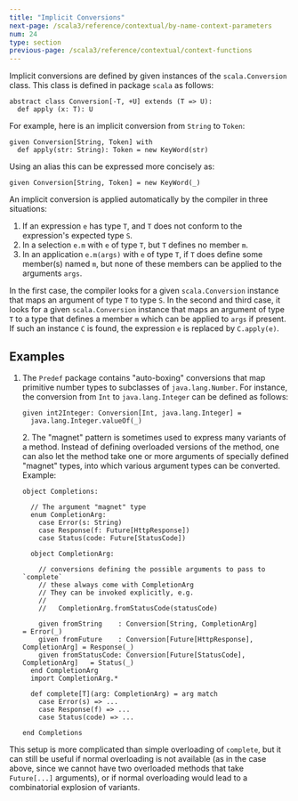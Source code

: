 ```yaml
---
title: "Implicit Conversions"
next-page: /scala3/reference/contextual/by-name-context-parameters
num: 24
type: section
previous-page: /scala3/reference/contextual/context-functions
---
```


<!-- THIS FILE HAS BEEN GENERATED BY SCALADOC PREPROCESSOR.
    The whole process of generation the docs can be found under this README: https://github.com/lampepfl/dotty/blob/master/docs/README.md
    The source file can be found here https://github.com/lampepfl/dotty/edit/master/docs/docs/reference/contextual/conversions.md
    NOTE THAT ANY CHANGES TO THIS FILE WILL BE OVERRIDEN BY PREPROCESSOR.
-->

Implicit conversions are defined by given instances of the `scala.Conversion` class.
This class is defined in package `scala` as follows:

<div class="snippet" scala-snippet ><div class="buttons"></div><pre><code class="language-scala"><span id="0" class="" >abstract class Conversion[-T, +U] extends (T =&gt; U):
</span><span id="1" class="" >  def apply (x: T): U
</span></code></pre></div>

For example, here is an implicit conversion from `String` to `Token`:

<div class="snippet" scala-snippet ><div class="buttons"></div><pre><code class="language-scala"><span id="0" class="" >given Conversion[String, Token] with
</span><span id="1" class="" >  def apply(str: String): Token = new KeyWord(str)
</span></code></pre></div>

Using an alias this can be expressed more concisely as:

<div class="snippet" scala-snippet ><div class="buttons"></div><pre><code class="language-scala"><span id="0" class="" >given Conversion[String, Token] = new KeyWord(_)
</span></code></pre></div>

An implicit conversion is applied automatically by the compiler in three situations:

1. If an expression `e` has type `T`, and `T` does not conform to the expression's expected type `S`.
2. In a selection `e.m` with `e` of type `T`, but `T` defines no member `m`.
3. In an application `e.m(args)` with `e` of type `T`, if `T` does define
   some member(s) named `m`, but none of these members can be applied to the arguments `args`.

In the first case, the compiler looks for a given `scala.Conversion` instance that maps
an argument of type `T` to type `S`. In the second and third
case, it looks for a given `scala.Conversion` instance that maps an argument of type `T`
to a type that defines a member `m` which can be applied to `args` if present.
If such an instance `C` is found, the expression `e` is replaced by `C.apply(e)`.

## Examples

1. The `Predef` package contains "auto-boxing" conversions that map
   primitive number types to subclasses of `java.lang.Number`. For instance, the
   conversion from `Int` to `java.lang.Integer` can be defined as follows:

   <div class="snippet" scala-snippet ><div class="buttons"></div><pre><code class="language-scala"><span id="0" class="" >given int2Integer: Conversion[Int, java.lang.Integer] =
   </span><span id="1" class="" >  java.lang.Integer.valueOf(_)
   </span></code></pre></div>2. The "magnet" pattern is sometimes used to express many variants of a method. Instead of defining overloaded versions of the method, one can also let the method take one or more arguments of specially defined "magnet" types, into which various argument types can be converted. Example:

   <div class="snippet" scala-snippet ><div class="buttons"></div><pre><code class="language-scala"><span id="0" class="" >object Completions:
   </span><span id="1" class="" >
   </span><span id="2" class="" >  // The argument &quot;magnet&quot; type
   </span><span id="3" class="" >  enum CompletionArg:
   </span><span id="4" class="" >    case Error(s: String)
   </span><span id="5" class="" >    case Response(f: Future[HttpResponse])
   </span><span id="6" class="" >    case Status(code: Future[StatusCode])
   </span><span id="7" class="" >
   </span><span id="8" class="" >  object CompletionArg:
   </span><span id="9" class="" >
   </span><span id="10" class="" >    // conversions defining the possible arguments to pass to `complete`
   </span><span id="11" class="" >    // these always come with CompletionArg
   </span><span id="12" class="" >    // They can be invoked explicitly, e.g.
   </span><span id="13" class="" >    //
   </span><span id="14" class="" >    //   CompletionArg.fromStatusCode(statusCode)
   </span><span id="15" class="" >
   </span><span id="16" class="" >    given fromString    : Conversion[String, CompletionArg]               = Error(_)
   </span><span id="17" class="" >    given fromFuture    : Conversion[Future[HttpResponse], CompletionArg] = Response(_)
   </span><span id="18" class="" >    given fromStatusCode: Conversion[Future[StatusCode], CompletionArg]   = Status(_)
   </span><span id="19" class="" >  end CompletionArg
   </span><span id="20" class="" >  import CompletionArg.*
   </span><span id="21" class="" >
   </span><span id="22" class="" >  def complete[T](arg: CompletionArg) = arg match
   </span><span id="23" class="" >    case Error(s) =&gt; ...
   </span><span id="24" class="" >    case Response(f) =&gt; ...
   </span><span id="25" class="" >    case Status(code) =&gt; ...
   </span><span id="26" class="" >
   </span><span id="27" class="" >end Completions
   </span></code></pre></div>

This setup is more complicated than simple overloading of `complete`, but it can still be useful if normal overloading is not available (as in the case above, since we cannot have two overloaded methods that take `Future[...]` arguments), or if normal overloading would lead to a combinatorial explosion of variants.
